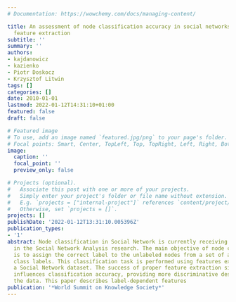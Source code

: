 ```yaml
---
# Documentation: https://wowchemy.com/docs/managing-content/

title: An assessment of node classification accuracy in social networks using label-dependent
  feature extraction
subtitle: ''
summary: ''
authors:
- kajdanowicz
- kazienko
- Piotr Doskocz
- Krzysztof Litwin
tags: []
categories: []
date: 2010-01-01
lastmod: 2022-01-12T14:31:10+01:00
featured: false
draft: false

# Featured image
# To use, add an image named `featured.jpg/png` to your page's folder.
# Focal points: Smart, Center, TopLeft, Top, TopRight, Left, Right, BottomLeft, Bottom, BottomRight.
image:
  caption: ''
  focal_point: ''
  preview_only: false

# Projects (optional).
#   Associate this post with one or more of your projects.
#   Simply enter your project's folder or file name without extension.
#   E.g. `projects = ["internal-project"]` references `content/project/deep-learning/index.md`.
#   Otherwise, set `projects = []`.
projects: []
publishDate: '2022-01-12T13:31:10.005396Z'
publication_types:
- '1'
abstract: Node classification in Social Network is currently receiving raising attention
  in the Social Network Analysis research. The main objective of node classification
  is to assign the correct label to the unlabeled nodes from a set of all possible
  class labels. This classification task is performed using features extracted from
  a Social Network dataset. The success of proper feature extraction significantly
  influences classification accuracy, providing more discriminative description of
  the data. This paper describes label-dependent features
publication: '*World Summit on Knowledge Society*'
---
```

